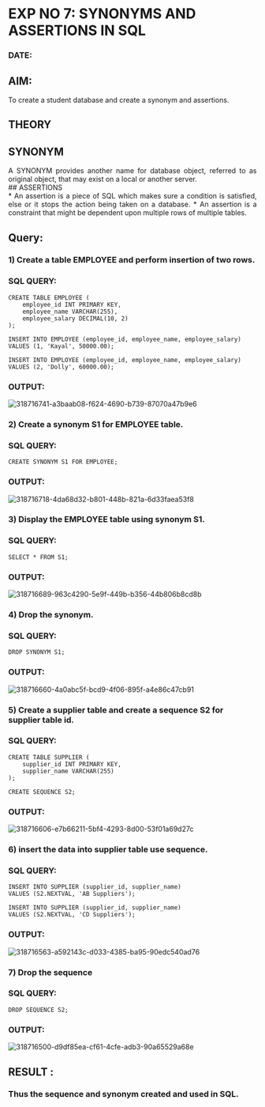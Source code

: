 # EXP NO 7: SYNONYMS AND ASSERTIONS IN SQL 
### DATE: 
## AIM:
To create a student database and create a synonym and assertions.

## THEORY
## SYNONYM
<div align="justify">
A SYNONYM provides another name for database object, referred to as original object, that may exist on a local or another server.
</div>
## ASSERTIONS
<div align="justify">
* An assertion is a piece of SQL which makes sure a condition is satisfied, else or it stops the action being taken on a database.
* An assertion is a constraint that might be dependent upon multiple rows of multiple tables.
</div>

## Query:
### 1) Create a table EMPLOYEE and perform insertion of two rows.

### SQL QUERY: 

~~~~
CREATE TABLE EMPLOYEE (
    employee_id INT PRIMARY KEY,
    employee_name VARCHAR(255),
    employee_salary DECIMAL(10, 2)
);

INSERT INTO EMPLOYEE (employee_id, employee_name, employee_salary)
VALUES (1, 'Kayal', 50000.00);

INSERT INTO EMPLOYEE (employee_id, employee_name, employee_salary)
VALUES (2, 'Dolly', 60000.00);
~~~~
### OUTPUT:
![318716741-a3baab08-f624-4690-b739-87070a47b9e6](https://github.com/panimalarponnurangam/DBMS/assets/121490826/b1cf387d-c9de-409f-9900-a8898b7aecf6)



### 2) Create a synonym S1 for EMPLOYEE  table.

### SQL QUERY: 
~~~~
CREATE SYNONYM S1 FOR EMPLOYEE;
~~~~
### OUTPUT:
![318716718-4da68d32-b801-448b-821a-6d33faea53f8](https://github.com/panimalarponnurangam/DBMS/assets/121490826/34f4aef6-840d-4654-8e1b-c8799fbeb3b4)


### 3) Display the EMPLOYEE  table using synonym S1.
 
### SQL QUERY: 
~~~~
SELECT * FROM S1;
~~~~
### OUTPUT:
![318716689-963c4290-5e9f-449b-b356-44b806b8cd8b](https://github.com/panimalarponnurangam/DBMS/assets/121490826/d50190be-2e3c-4ebd-8927-958621dc10c6)


### 4) Drop the synonym.

### SQL QUERY: 
~~~~
DROP SYNONYM S1;
~~~~
### OUTPUT:

![318716660-4a0abc5f-bcd9-4f06-895f-a4e86c47cb91](https://github.com/panimalarponnurangam/DBMS/assets/121490826/fc6ed08c-17b1-48fa-acef-6f5d88e261ae)


### 5) Create a supplier table and create a sequence S2 for supplier table id.

### SQL QUERY: 

~~~~
CREATE TABLE SUPPLIER (
    supplier_id INT PRIMARY KEY,
    supplier_name VARCHAR(255)
);

CREATE SEQUENCE S2;
~~~~~

### OUTPUT:

![318716606-e7b66211-5bf4-4293-8d00-53f01a69d27c](https://github.com/panimalarponnurangam/DBMS/assets/121490826/9c32a591-9922-43d3-8ea3-96e00abd8911)
### 6) insert the data into supplier table use sequence.

### SQL QUERY: 
~~~~
INSERT INTO SUPPLIER (supplier_id, supplier_name)
VALUES (S2.NEXTVAL, 'AB Suppliers');

INSERT INTO SUPPLIER (supplier_id, supplier_name)
VALUES (S2.NEXTVAL, 'CD Suppliers');
~~~~~

### OUTPUT:
![318716563-a592143c-d033-4385-ba95-90edc540ad76](https://github.com/panimalarponnurangam/DBMS/assets/121490826/2beebd0e-3b4d-4c30-904a-76305608fae3)


### 7) Drop the sequence

### SQL QUERY: 
~~~~
DROP SEQUENCE S2;
~~~~
### OUTPUT:

![318716500-d9df85ea-cf61-4cfe-adb3-90a65529a68e](https://github.com/panimalarponnurangam/DBMS/assets/121490826/4a2c87db-f7ab-4833-911a-793fe1bd37de)

## RESULT :
### Thus the sequence and synonym created and used in SQL.
